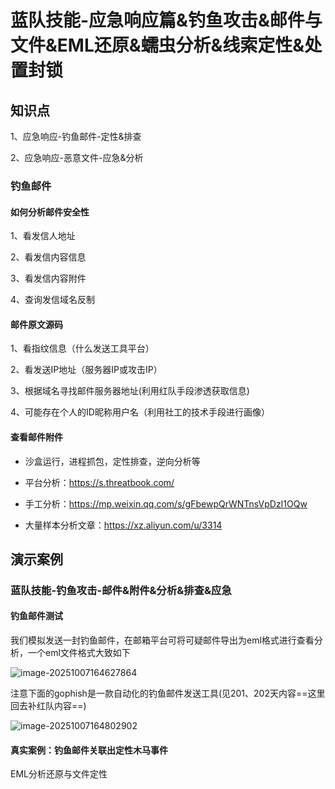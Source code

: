 # 蓝队技能-应急响应篇&钓鱼攻击&邮件与文件&EML还原&蠕虫分析&线索定性&处置封锁

## 知识点

1、应急响应-钓鱼邮件-定性&排查

2、应急响应-恶意文件-应急&分析

### 钓鱼邮件

#### 如何分析邮件安全性

1、看发信人地址

2、看发信内容信息

3、看发信内容附件

4、查询发信域名反制

#### 邮件原文源码

1、看指纹信息（什么发送工具平台）

2、看发送IP地址（服务器IP或攻击IP）

3、根据域名寻找邮件服务器地址(利用红队手段渗透获取信息)

4、可能存在个人的ID昵称用户名（利用社工的技术手段进行画像）

#### 查看邮件附件

- 沙盒运行，进程抓包，定性排查，逆向分析等

- 平台分析：https://s.threatbook.com/

- 手工分析：https://mp.weixin.qq.com/s/gFbewpQrWNTnsVpDzI1OQw

- 大量样本分析文章：https://xz.aliyun.com/u/3314

## 演示案例

### 蓝队技能-钓鱼攻击-邮件&附件&分析&排查&应急

#### 钓鱼邮件测试

我们模拟发送一封钓鱼邮件，在邮箱平台可将可疑邮件导出为eml格式进行查看分析，一个eml文件格式大致如下

![image-20251007164627864](https://img.yatjay.top/md/20251007164627978.png)

注意下面的gophish是一款自动化的钓鱼邮件发送工具(见201、202天内容==这里回去补红队内容==)

![image-20251007164802902](https://img.yatjay.top/md/20251007164802978.png)









#### 真实案例：钓鱼邮件关联出定性木马事件

EML分析还原与文件定性